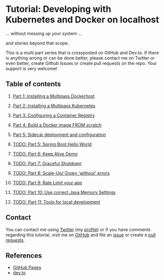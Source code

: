 # Tutorial: Developing with Kubernetes and Docker on localhost

... without messing up your system ...

and stories beyond that scope.

This is a multi part series that is crossposted on GitHub and Dev.to. If there is anything wrong or can be done better, please contact me on Twitter or even better, create Github Issues or create pull requests on the repo. Your support is very welcome!

## Table of contents

1. [Part 1: Installing a Multipass Dockerhost](01-docker-host-multipass/README.md)
2. [Part 2: Installing a Multipass Kubernetes](02-kube-multipass/README.md)
3. [Part 3: Configuring a Container Registry](03-kube-registry/README.md)
4. [Part 4: Build a Docker image FROM scratch](04-from-scratch/README.md)
5. [Part 5: Sidecar deployment and configuration](05-sidecar/README.md)


5. [TODO: Part 5: Spring Boot Hello World](05-spring-boot-hello/README.md)
6. [TODO: Part 6: Keep Alive Demo](06-keep-alive/README.md)
7. [TODO: Part 7: Graceful Shutdown](07-shutdown/README.md)
8. [TODO: Part 8: Scale-Up/-Down 'without' errors](08-scale-up-down/README.md)
9. [TODO: Part 9: Rate Limit your app](09-rate-limiting/README.md)
10. [TODO: Part 10: Use correct Java Memory Settings](10-correct-jvm-mem/README.md)
11. [TODO: Part 11: Tools for local development](11-tools-for-local-dev/README.md)

## Contact

You can contact me using [Twitter](https://twitter.com/intent/tweet?url=https%3a%2f%2fstefanjacobs.github.io%2ftutorials%2f&text=Developing%20with%20Kubernetes%20and%20Docker%20on%20localhost%20without%20messing%20up%20your%20system&via=stefanjacobs&original_referer=https://stefanjacobs.github.io/tutorials/) (my [profile](https://twitter.com/stefanj78)) or if you have comments regarding this tutorial, visit me on [GitHub](https://github.com/stefanjacobs/tutorials) and file an [issue](https://github.com/stefanjacobs/tutorials/issues) or create a [pull requests](https://github.com/stefanjacobs/tutorials/pulls).

## References

- [GitHub Pages](https://stefanjacobs.github.io/tutorials/)
- [dev.to](https://dev.to/stefanjacobs)
